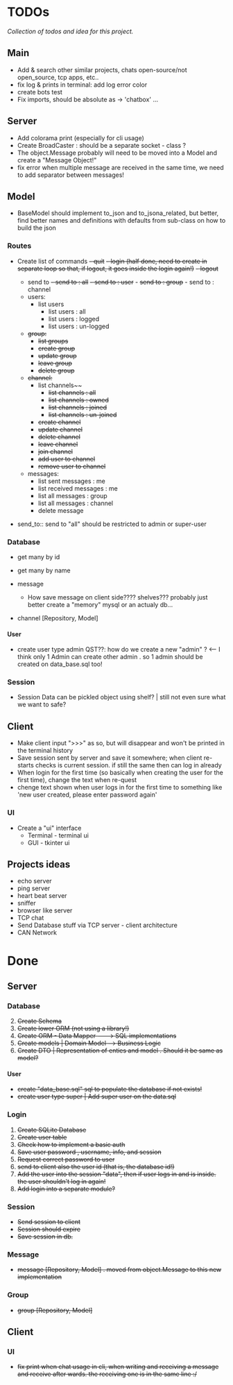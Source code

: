 TODOs
=====

_Collection of todos and idea for this project._


Main
----

- Add & search other similar projects, chats open-source/not open_source, tcp apps, etc..
- fix log & prints in terminal: add log error color 
- create bots test
- Fix imports, should be absolute as ->  'chatbox' ... 


Server
------

- Add colorama print (especially for cli usage)
- Create BroadCaster : should be a separate socket - class ? 
- The object.Message probably will need to be moved into a Model and create a "Message Object!"
- fix error when multiple message are received in the same time, we need to add separator between messages!


Model 
-----

- BaseModel should implement to_json and to_jsona_related, but better, find better names and definitions with defaults from sub-class 
  on how to build the json


### Routes

- Create list of commands
  ~~- quit~~ 
  ~~- login (half done, need to create in separate loop so that, if logout, it goes inside the login again!)~~
  ~~- logout~~ 
  - send to
        ~~- send to : all~~
        ~~- send to : user~~ 
        - ~~send to : group~~
        - send to : channel
  - users:
    - list users
      - list users : all
      - list users : logged
      - list users : un-logged
  - ~~group:~~
    - ~~list groups~~
    - ~~create group~~
    - ~~update group~~ 
    - ~~leave group~~ 
    - ~~delete group~~
  - ~~channel:~~
    - list channels~~
      - ~~list channels : all~~
      - ~~list channels : owned~~
      - ~~list channels : joined~~
      - ~~list channels : un-joined~~
    - ~~create channel~~
    - ~~update channel~~
    - ~~delete channel~~
    - ~~leave channel~~
    - ~~join channel~~
    - ~~add user to channel~~
    - ~~remove user to channel~~
  - messages:
    - list sent messages : me
    - list received messages : me
    - list all messages : group
    - list all messages : channel
    - delete message

- send_to:: send to "all" should be restricted to admin or super-user

### Database 

- get many by id
- get many by name

- message 
  - How save message on client side???? shelves??? probably just better create a "memory" mysql or an actualy db... 

- channel [Repository, Model]

#### User

- create user type admin QST??: how do we create a new "admin" ? <-- I think only 1 Admin can create other admin . so 1 admin should be created on data_base.sql too!


### Session

- Session Data can be pickled object using shelf? | still not even sure what we want to safe?


Client
------

- Make client input ">>>" as so, but will disappear and won't be printed in the terminal history
- Save session sent by server and save it somewhere; when client re-starts checks is current session. if still the same then can log in already
- When login for the first time (so basically when creating the user for the first time), change the text when re-quest
- chenge text shown when user logs in for the first time to something like 'new user created, please enter password again'

### UI

- Create a "ui" interface 
  - Terminal - terminal ui 
  - GUI - tkinter ui 

Projects ideas
--------------

- echo server
- ping server
- heart beat server
- sniffer
- browser like server
- TCP chat 
- Send Database stuff via TCP server - client architecture
- CAN Network


Done
====


Server
------


### Database

2. ~~Create Schema~~
4. ~~Create lower ORM (not using a library!)~~
5. ~~Create ORM - Data Mapper ---> SQL implementations~~
5. ~~Create models | Domain Model --> Business Logic~~
6. ~~Create DTO | Representation of enties and model . Should it be same as model?~~

#### User

- ~~create "data_base.sql" sql to populate the database if not exists!~~
- ~~create user type super | Add super user on the data.sql~~

### Login

1. ~~Create SQLite Database~~
2. ~~Create user table~~
3. ~~Check how to implement a basic auth~~
4. ~~Save user password , username, info, and session~~
5. ~~Request correct password to user~~
6. ~~send to client also the user id (that is, the database id!)~~
7. ~~Add the user into the session "data", then if user logs in and is inside. the user shouldn't log in again!~~
8. ~~Add login into a separate module?~~

### Session

- ~~Send session to client~~
- ~~Session should expire~~
- ~~Save session in db.~~ 


### Message

- ~~message [Repository, Model] . moved from object.Message to this new implementation~~

### Group

- ~~group [Repository, Model]~~

Client
------

### UI

- ~~fix print when chat usage in cli, when writing and receiving a message and receive after wards. the receiving one is in the same line :/~~